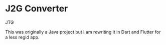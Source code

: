 # J2G Converter

JTG

This was originally a Java project but I am rewriting it in Dart and Flutter for a less regid app. 
